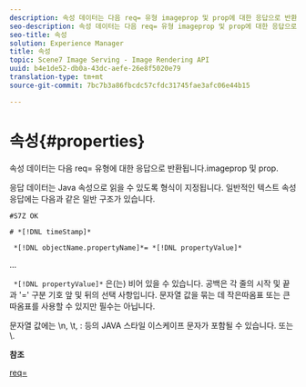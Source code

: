 ```yaml
---
description: 속성 데이터는 다음 req= 유형 imageprop 및 prop에 대한 응답으로 반환됩니다.
seo-description: 속성 데이터는 다음 req= 유형 imageprop 및 prop에 대한 응답으로 반환됩니다.
seo-title: 속성
solution: Experience Manager
title: 속성
topic: Scene7 Image Serving - Image Rendering API
uuid: b4e1de52-db0a-43dc-aefe-26e8f5020e79
translation-type: tm+mt
source-git-commit: 7bc7b3a86fbcdc57cfdc31745fae3afc06e44b15

---
```



# 속성{#properties}

속성 데이터는 다음 req= 유형에 대한 응답으로 반환됩니다.imageprop 및 prop.

응답 데이터는 Java 속성으로 읽을 수 있도록 형식이 지정됩니다. 일반적인 텍스트 속성 응답에는 다음과 같은 일반 구조가 있습니다.

`#S7Z OK`

`# *[!DNL timeStamp]*`

` *[!DNL objectName.propertyName]*= *[!DNL propertyValue]*`

...

` *[!DNL propertyValue]*` 은(는) 비어 있을 수 있습니다. 공백은 각 줄의 시작 및 끝과 &#39;=&#39; 구분 기호 앞 및 뒤의 선택 사항입니다. 문자열 값을 묶는 데 작은따옴표 또는 큰따옴표를 사용할 수 있지만 필수는 아닙니다.

문자열 값에는 \n, \t, \: 등의 JAVA 스타일 이스케이프 문자가 포함될 수 있습니다. 또는 \\.

**참조**

[req=](../../../../../ir-api/http-protocol/image-rendering-api-ref/c-ir-http-protocol-ref/c-ir-http-protocol-command-reference/r-ir-req.md#reference-792b1a663fb64261bd2de2a209b847fb)
